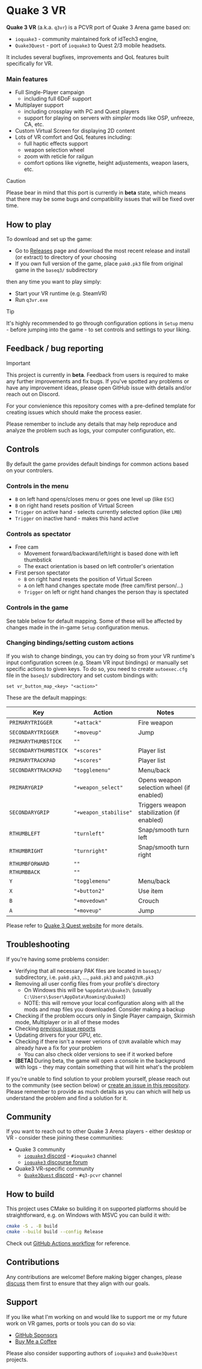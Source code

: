 # Quake 3 VR

**Quake 3 VR** (a.k.a. `q3vr`) is a PCVR port of Quake 3 Arena game based on:

* `ioquake3` - community maintained fork of idTech3 engine,
* `Quake3Quest` - port of `ioquake3` to Quest 2/3 mobile headsets.

It includes several bugfixes, improvements and QoL features built specifically
for VR.

### Main features

* Full Single-Player campaign
  * including full 6DoF support
* Multiplayer support
  * including crossplay with PC and Quest players
  * support for playing on servers with _simpler_ mods like OSP, unfreeze, CA,
    etc.
* Custom Virtual Screen for displaying 2D content
* Lots of VR comfort and QoL features including:
  * full haptic effects support
  * weapon selection wheel
  * zoom with reticle for railgun
  * comfort options like vignette, height adjustements, weapon lasers, etc.

> [!CAUTION]
> Please bear in mind that this port is currently in **beta** state, which
> means that there may be some bugs and compatibility issues that will be fixed
> over time.


## How to play

To download and set up the game:

* Go to [Releases](https://github.com/RippeR37/q3vr/releases) page and download
  the most recent release and install (or extract) to directory of your choosing
* If you own full version of the game, place `pak0.pk3` file from original game
  in the `baseq3/` subdirectory

then any time you want to play simply:

* Start your VR runtime (e.g. SteamVR)
* Run `q3vr.exe`

> [!TIP]
> It's highly recommended to go through configuration options in `Setup` menu -
> before jumping into the game - to set controls and settings to your liking.


## Feedback / bug reporting

> [!IMPORTANT]
> This project is currently in **beta**. Feedback from users is required to make
> any further improvements and fix bugs. If you've spotted any problems or have
> any improvement ideas, please open GitHub issue with details and/or reach out
> on Discord.

For your convienience this repository comes with a pre-defined template for
creating issues which should make the process easier.

Please remember to include any details that may help reproduce and analyze the
problem such as logs, your computer configuration, etc.


## Controls

By default the game provides default bindings for common actions based on
your controlers.

### Controls in the menu

* `B` on left hand opens/closes menu or goes one level up (like `ESC`)
* `B` on right hand resets position of Virtual Screen
* `Trigger` on active hand - selects currently selected option (like `LMB`)
* `Trigger` on inactive hand - makes this hand active

### Controls as spectator

* Free cam
  * Movement forward/backward/left/right is based done with left thumbstick
  * The exact orientation is based on left controller's orientation
* First person spectator
  * `B` on right hand resets the position of Virtual Screen
  * `A` on left hand changes spectate mode (free cam/first person/...)
  * `Trigger` on left or right hand changes the person thay is spectated

### Controls in the game

See table below for default mapping. Some of these will be affected by changes
made in the in-game `Setup` configuration menus.

### Changing bindings/setting custom actions

If you wish to change bindings, you can try doing so from your
VR runtime's input configuration screen (e.g. Steam VR input bindings) or
manually set specific actions to given keys. To do so, you need to create
`autoexec.cfg` file in the `baseq3/` subdirectory and set custom bindings with:

```
set vr_button_map_<key> "<action>"
```

These are the default mappings:

| Key | Action | Notes |
|-----|--------|-------|
| `PRIMARYTRIGGER` | `"+attack"` | Fire weapon|
| `SECONDARYTRIGGER` | `"+moveup"` | Jump |
| `PRIMARYTHUMBSTICK` | `""` |  |
| `SECONDARYTHUMBSTICK` | `"+scores"` | Player list |
| `PRIMARYTRACKPAD` | `"+scores"` | Player list |
| `SECONDARYTRACKPAD` | `"togglemenu"` | Menu/back |
| `PRIMARYGRIP` | `"+weapon_select"` | Opens weapon selection wheel (if enabled) |
| `SECONDARYGRIP` | `"+weapon_stabilise"` | Triggers weapon stabilization (if enabled) |
| `RTHUMBLEFT` | `"turnleft"` | Snap/smooth turn left |
| `RTHUMBRIGHT` | `"turnright"` | Snap/smooth turn right |
| `RTHUMBFORWARD` | `""` |  |
| `RTHUMBBACK` | `""` |  |
| `Y` | `"togglemenu"` | Menu/back |
| `X` | `"+button2"` | Use item |
| `B` | `"+movedown"` | Crouch |
| `A` | `"+moveup"` | Jump |

Please refer to [Quake 3 Quest website](https://quake3.quakevr.com/) for more
details.


## Troubleshooting

If you're having some problems consider:

* Verifying that all necessary PAK files are located in `baseq3/` subdirectory,
  i.e. `pak0.pk3`, ..., `pak8.pk3` and `pakQ3VR.pk3`
* Removing all user config files from your profile's directory
  * On Windows this will be `%appdata%\Quake3\` (usually
    `C:\Users\$user\AppData\Roaming\Quake3`)
  * NOTE: this will remove your local configuration along with all the mods and
    map files you downloaded. Consider making a backup
* Checking if the problem occurs only in Single Player campaign, Skirmish mode,
  Multiplayer or in all of these modes
* Checking [previous issue reports](https://github.com/RippeR37/q3vr/issues)
* Updating drivers for your GPU, etc.
* Checking if there isn't a newer verions of `Q3VR` available which may already
  have a fix for your problem
  * You can also check older versions to see if it worked before
* **[BETA]** During beta, the game will open a console in the background with
  logs - they may contain something that will hint what's the problem

If you're unable to find solution to your problem yourself, please reach out to
the community (see section below) or
[create an issue in this repository](https://github.com/RippeR37/q3vr-private/issues/new/choose).
Please remember to provide as much details as you can which will help us
understand the problem and find a solution for it.


## Community

If you want to reach out to other Quake 3 Arena players - either desktop or VR -
consider these joining these communities:

* Quake 3 community
  * [`ioquake3` discord](https://discord.gg/YY9UvMHGYb) - `#ioquake3` channel
  * [`ioquake3` discourse forum](https://discourse.ioquake.org/)
* Quake3 VR-specific community
  * [`Quake3Quest` discord](https://discord.gg/wcbspgPHpx) - `#q3-pcvr` channel


## How to build

This project uses CMake so building it on supported platforms should be
straightforward, e.g. on Windows with MSVC you can build it with:

```bash
cmake -S . -B build
cmake --build build --config Release
```

Check out [GitHub Actions workflow](.github/workflows/build.yml) for reference.


## Contributions

Any contributions are welcome! Before making bigger changes, please
[discuss](https://github.com/RippeR37/q3vr/discussions) them first to ensure
that they align with our goals.


## Support

If you like what I'm working on and would like to support me or my future work
on VR games, ports or tools you can do so via:

* [GitHub Sponsors](https://github.com/sponsors/RippeR37/)
* [Buy Me a Coffee](https://buymeacoffee.com/RippeR37)

Please also consider supporting authors of `ioquake3` and `Quake3Quest`
projects.
